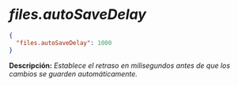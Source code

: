 <!-- Autor: Daniel Benjamin Perez Morales -->
<!-- GitHub: https://github.com/DanielBenjaminPerezMoralesDev13 -->
<!-- Gitlab: https://gitlab.com/DanielBenjaminPerezMoralesDev13 -->
<!-- Correo electrónico: danielperezdev@proton.me -->

# ***files.autoSaveDelay***

```json
{
  "files.autoSaveDelay": 1000
}
```

**Descripción:** *Establece el retraso en milisegundos antes de que los cambios se guarden automáticamente.*
